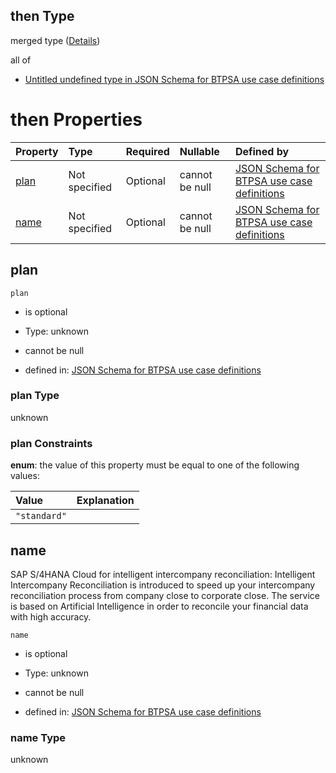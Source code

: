## then Type

merged type ([Details](btpsa-usecase-properties-services-items-allof-1-then-allof-49-then.md))

all of

*   [Untitled undefined type in JSON Schema for BTPSA use case definitions](btpsa-usecase-properties-services-items-allof-1-then-allof-49-then-allof-0.md "check type definition")

# then Properties

| Property      | Type          | Required | Nullable       | Defined by                                                                                                                                                                                                            |
| :------------ | :------------ | :------- | :------------- | :-------------------------------------------------------------------------------------------------------------------------------------------------------------------------------------------------------------------- |
| [plan](#plan) | Not specified | Optional | cannot be null | [JSON Schema for BTPSA use case definitions](btpsa-usecase-properties-services-items-allof-1-then-allof-49-then-properties-plan.md "undefined#/properties/services/items/allOf/1/then/allOf/49/then/properties/plan") |
| [name](#name) | Not specified | Optional | cannot be null | [JSON Schema for BTPSA use case definitions](btpsa-usecase-properties-services-items-allof-1-then-allof-49-then-properties-name.md "undefined#/properties/services/items/allOf/1/then/allOf/49/then/properties/name") |

## plan



`plan`

*   is optional

*   Type: unknown

*   cannot be null

*   defined in: [JSON Schema for BTPSA use case definitions](btpsa-usecase-properties-services-items-allof-1-then-allof-49-then-properties-plan.md "undefined#/properties/services/items/allOf/1/then/allOf/49/then/properties/plan")

### plan Type

unknown

### plan Constraints

**enum**: the value of this property must be equal to one of the following values:

| Value        | Explanation |
| :----------- | :---------- |
| `"standard"` |             |

## name

SAP S/4HANA Cloud for intelligent intercompany reconciliation: Intelligent Intercompany Reconciliation is introduced to speed up your intercompany reconciliation process from company close to corporate close. The service is based on Artificial Intelligence in order to reconcile your financial data with high accuracy.

`name`

*   is optional

*   Type: unknown

*   cannot be null

*   defined in: [JSON Schema for BTPSA use case definitions](btpsa-usecase-properties-services-items-allof-1-then-allof-49-then-properties-name.md "undefined#/properties/services/items/allOf/1/then/allOf/49/then/properties/name")

### name Type

unknown

